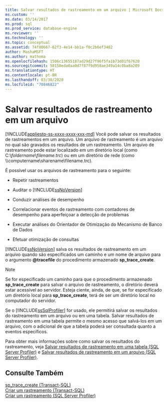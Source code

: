 ```yaml
---
title: Salvar resultados de rastreamento em um arquivo | Microsoft Docs
ms.custom: ''
ms.date: 03/14/2017
ms.prod: sql
ms.prod_service: database-engine
ms.reviewer: ''
ms.technology: ''
ms.topic: conceptual
ms.assetid: 74f80667-62f3-4e14-bb1a-f0c2b6ef3402
author: MashaMSFT
ms.author: mathoma
ms.openlocfilehash: 1506c13655187ad29d27f96f5fa1b73d01f67620
ms.sourcegitcommit: 58158eda0aa0d7f87f9d958ae349a14c0ba8a209
ms.translationtype: HT
ms.contentlocale: pt-BR
ms.lasthandoff: 03/30/2020
ms.locfileid: "70846822"
---
```

# <a name="save-trace-results-to-a-file"></a>Salvar resultados de rastreamento em um arquivo
[!INCLUDE[appliesto-ss-xxxx-xxxx-xxx-md](../../includes/appliesto-ss-xxxx-xxxx-xxx-md.md)]
  Você pode salvar os resultados de rastreamentos em um arquivo. Um arquivo de rastreamento é um arquivo no qual são gravados os resultados de um rastreamento. Um arquivo de rastreamento pode estar localizado em um diretório local (como C:\\*foldername*\\*filename.trc*) ou em um diretório de rede (como \\\computername\sharename\filename.trc).  
  
 É possível usar os arquivos de rastreamento para o seguinte:  
  
-   Repetir rastreamentos  
  
-   Auditar o [!INCLUDE[ssNoVersion](../../includes/ssnoversion-md.md)]  
  
-   Conduzir análises de desempenho  
  
-   Correlacionar eventos de rastreamento com contadores de desempenho para aperfeiçoar a detecção de problemas  
  
-   Executar análises do Orientador de Otimização do Mecanismo de Banco de Dados  
  
-   Efetuar otimização de consultas  
  
 [!INCLUDE[ssNoVersion](../../includes/ssnoversion-md.md)] salva os resultados de rastreamento em um arquivo quando são especificados um caminho e um nome de arquivo para o argumento **\@tracefile** do procedimento armazenado **sp_trace_create**.  
  
> [!NOTE]  
>  Se for especificado um caminho para que o procedimento armazenado **sp_trace_create** para salvar o arquivo de rastreamento, o diretório deverá estar acessível ao servidor. Esteja ciente, ainda, de que, se for especificado um diretório local para **sp_trace_create**, terá de ser um diretório local no computador do servidor.  
  
 Se o [!INCLUDE[ssSqlProfiler](../../includes/sssqlprofiler-md.md)] for usado, ele permitirá salvar os resultados do rastreamento em um arquivo ou em uma tabela. Salvar resultados de rastreamento em uma tabela permite o mesmo acesso que salvá-los em um arquivo, com o adicional de que a tabela poderá ser consultada quanto a eventos específicos.  
  
 Para obter mais informações sobre como salvar os resultados do rastreamento, veja [Salvar resultados de rastreamento em uma tabela &#40;SQL Server Profiler&#41;](../../tools/sql-server-profiler/save-trace-results-to-a-table-sql-server-profiler.md) e [Salvar resultados de rastreamento em um arquivo &#40;SQL Server Profiler&#41;](../../tools/sql-server-profiler/save-trace-results-to-a-file-sql-server-profiler.md).  
  
## <a name="see-also"></a>Consulte Também  
 [sp_trace_create &#40;Transact-SQL&#41;](../../relational-databases/system-stored-procedures/sp-trace-create-transact-sql.md)   
 [Criar um rastreamento &#40;Transact-SQL&#41;](../../relational-databases/sql-trace/create-a-trace-transact-sql.md)   
 [Criar um rastreamento &#40;SQL Server Profiler&#41;](../../tools/sql-server-profiler/create-a-trace-sql-server-profiler.md)  
  
  
